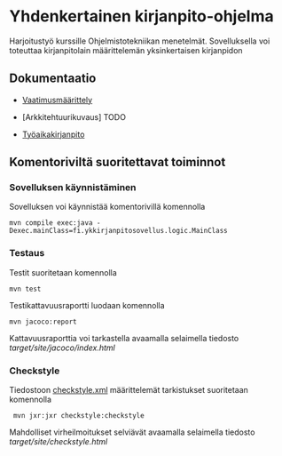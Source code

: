 # Yhdenkertainen kirjanpito-ohjelma

Harjoitustyö kurssille Ohjelmistotekniikan menetelmät. Sovelluksella voi toteuttaa kirjanpitolain määrittelemän yksinkertaisen kirjanpidon

## Dokumentaatio


* [Vaatimusmäärittely](https://github.com/miikahyttinen/otm-harjoitustyo/blob/master/harjoitustyo/vaatimusmaarittely.md)

* [Arkkitehtuurikuvaus] TODO

* [Työaikakirjanpito](https://github.com/miikahyttinen/otm-harjoitustyo/blob/master/dokumentaatio/tyoaikakirjanpito.md)

## Komentoriviltä suoritettavat toiminnot

### Sovelluksen käynnistäminen

Sovelluksen voi käynnistää komentorivillä komennolla


```
mvn compile exec:java -Dexec.mainClass=fi.ykkirjanpitosovellus.logic.MainClass
```

### Testaus

Testit suoritetaan komennolla

```
mvn test
```

Testikattavuusraportti luodaan komennolla

```
mvn jacoco:report
```

Kattavuusraporttia voi tarkastella avaamalla selaimella tiedosto _target/site/jacoco/index.html_


### Checkstyle

Tiedostoon [checkstyle.xml](https://github.com/miikahyttinen/otm-harjoitustyo/blob/master/ykkirjanpitosovellus/checkstyle.xml) määrittelemät tarkistukset suoritetaan komennolla

```
 mvn jxr:jxr checkstyle:checkstyle
```

Mahdolliset virheilmoitukset selviävät avaamalla selaimella tiedosto _target/site/checkstyle.html_

